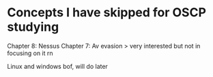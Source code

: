 # Concepts I have skipped for OSCP studying

Chapter 8: Nessus
Chapter 7: Av evasion > very interested but not in focusing on it rn

Linux and windows bof, will do later

